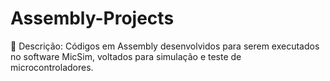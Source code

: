 # Assembly-Projects
📌 Descrição: Códigos em Assembly desenvolvidos para serem executados no software MicSim, voltados para simulação e teste de microcontroladores.
